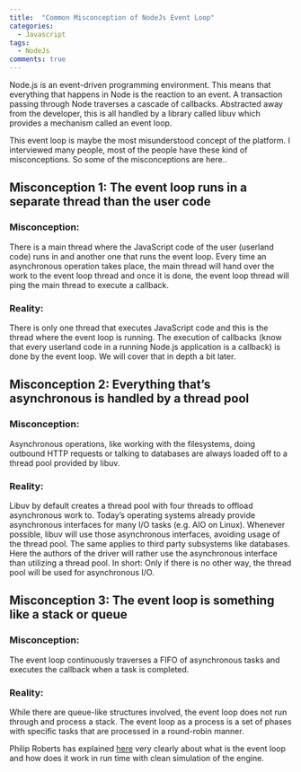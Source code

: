 ```yaml
---
title:  "Common Misconception of NodeJs Event Loop"
categories: 
  - Javascript
tags:
  - NodeJs
comments: true
---
```


Node.js is an event-driven programming environment. This means that everything that happens in Node is the reaction to an event. 
A transaction passing through Node traverses a cascade of callbacks. Abstracted away from the developer, this is all handled by a 
library called libuv which provides a mechanism called an event loop.

This event loop is maybe the most misunderstood concept of the platform. I interviewed many people, most of the people have these kind of
misconceptions. So some of the misconceptions are here..

## Misconception 1: The event loop runs in a separate thread than the user code

### Misconception:

There is a main thread where the JavaScript code of the user (userland code) runs in and another one that runs the event loop. Every time an asynchronous operation takes place, the main thread will hand over the work to the event loop thread and once it is done, the event loop thread will ping the main thread to execute a callback.

### Reality:

There is only one thread that executes JavaScript code and this is the thread where the event loop is running. The execution of callbacks (know that every userland code in a running Node.js application is a callback) is done by the event loop. We will cover that in depth a bit later.

## Misconception 2: Everything that’s asynchronous is handled by a thread pool

### Misconception:

Asynchronous operations, like working with the filesystems, doing outbound HTTP requests or talking to databases are always loaded off to a thread pool provided by libuv.

### Reality:

Libuv by default creates a thread pool with four threads to offload asynchronous work to. Today’s operating systems already provide asynchronous interfaces for many I/O tasks (e.g. AIO on Linux). Whenever possible, libuv will use those asynchronous interfaces, avoiding usage of the thread pool. The same applies to third party subsystems like databases. Here the authors of the driver will rather use the asynchronous interface than utilizing a thread pool. In short: Only if there is no other way, the thread pool will be used for asynchronous I/O.

## Misconception 3: The event loop is something like a stack or queue

### Misconception:

The event loop continuously traverses a FIFO of asynchronous tasks and executes the callback when a task is completed.

### Reality:

While there are queue-like structures involved, the event loop does not run through and process a stack. The event loop as a process is a set of phases with specific tasks that are processed in a round-robin manner.


Philip Roberts has explained [here](https://www.youtube.com/watch?v=8aGhZQkoFbQ) very clearly about what is the event loop and how does it work in run time with clean simulation of the engine.
